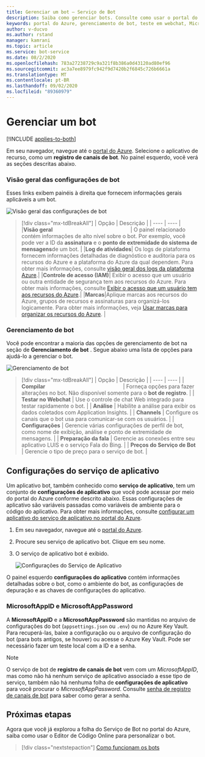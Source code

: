 ```yaml
---
title: Gerenciar um bot – Serviço de Bot
description: Saiba como gerenciar bots. Consulte como usar o portal do Azure para encontrar informações sobre logs de atividades, opções de compilação, configurações de depuração e outras propriedades.
keywords: portal do Azure, gerenciamento de bot, teste em webchat, MicrosoftAppID, MicrosoftAppPassword, configurações de aplicativo
author: v-ducvo
ms.author: rstand
manager: kamrani
ms.topic: article
ms.service: bot-service
ms.date: 08/2/2020
ms.openlocfilehash: 783a27238729c9a321f8b386a0d43120ad80ef96
ms.sourcegitcommit: ac3a7ee8979fc942f9d7420b2f6845c726b6661a
ms.translationtype: MT
ms.contentlocale: pt-BR
ms.lasthandoff: 09/02/2020
ms.locfileid: "89360979"
---
```

# <a name="manage-a-bot"></a>Gerenciar um bot

[!INCLUDE [applies-to-both](includes/applies-to-both.md)]

Em seu navegador, navegue até o [portal do Azure](https://ms.portal.azure.com/). Selecione o aplicativo de recurso, como um **registro de canais de bot**. No painel esquerdo, você verá as seções descritas abaixo.

### <a name="bot-settings-overview"></a>Visão geral das configurações de bot

Esses links exibem painéis à direita que fornecem informações gerais aplicáveis a um bot.

![Visão geral das configurações de bot](~/media/azure-manage-a-bot/overview.png)

> [!div class="mx-tdBreakAll"]
> | Opção |  Descrição |
> | ---- | ---- |
> |**Visão geral** <img width="200px"/>| O painel relacionado contém informações de alto nível sobre o bot. Por exemplo, você pode ver a ID da **assinatura** e o **ponto de extremidade do sistema de mensagens**de um bot. |
> |**Log de atividades**| Os logs de plataforma fornecem informações detalhadas de diagnóstico e auditoria para os recursos do Azure e a plataforma do Azure da qual dependem. Para obter mais informações, consulte [visão geral dos logs da plataforma Azure](https://docs.microsoft.com/azure/azure-monitor/platform/platform-logs-overview).|
> |**Controle de acesso (IAM)**| Exibir o acesso que um usuário ou outra entidade de segurança tem aos recursos do Azure. Para obter mais informações, consulte [Exibir o acesso que um usuário tem aos recursos do Azure](https://docs.microsoft.com/azure/role-based-access-control/check-access).|
> |**Marcas**|Aplique marcas aos recursos do Azure, grupos de recursos e assinaturas para organizá-los logicamente. Para obter mais informações, veja [Usar marcas para organizar os recursos do Azure](https://docs.microsoft.com/azure/azure-resource-manager/management/tag-resources). |

### <a name="bot-management"></a>Gerenciamento de bot

 Você pode encontrar a maioria das opções de gerenciamento de bot na seção de **Gerenciamento de bot** . Segue abaixo uma lista de opções para ajudá-lo a gerenciar o bot.

![Gerenciamento de bot](~/media/azure-manage-a-bot/bot-management.png)

> [!div class="mx-tdBreakAll"]
> | Opção |  Descrição |
> | ---- | ---- |
> | **Compilar** <img width="200px"/>| Forneça opções para fazer alterações no bot. Não disponível somente para o **bot de registro**. |
> | **Testar no Webchat** | Use o controle de chat Web integrado para testar rapidamente o bot. |
> | **Análise** | Habilite a análise para exibir os dados coletados com Application Insights. |
> | **Channels** | Configure os canais que o bot usa para comunicar-se com os usuários. |
> | **Configurações** | Gerencie várias configurações de perfil de bot, como nome de exibição, análise e ponto de extremidade de mensagens. |
> | **Preparação da fala** | Gerencie as conexões entre seu aplicativo LUIS e o serviço Fala do Bing. |
> | **Preços do Serviço de Bot** | Gerencie o tipo de preço para o serviço de bot. |

## <a name="application-service-settings"></a>Configurações do serviço de aplicativo

Um aplicativo bot, também conhecido como **serviço de aplicativo**, tem um conjunto de **configurações de aplicativo** que você pode acessar por meio do portal do Azure conforme descrito abaixo. Essas configurações de aplicativo são variáveis passadas como variáveis de ambiente para o código do aplicativo. Para obter mais informações, consulte [configurar um aplicativo do serviço de aplicativo no portal do Azure](https://docs.microsoft.com/azure/app-service/configure-common).

1. Em seu navegador, navegue até o [portal do Azure](https://ms.portal.azure.com/).
1. Procure seu serviço de aplicativo bot. Clique em seu nome.
1. O serviço de aplicativo bot é exibido.

    ![Configurações do Serviço de Aplicativo](~/media/azure-manage-a-bot/app-service-settings.png)

O painel esquerdo **configurações do aplicativo** contém informações detalhadas sobre o bot, como o ambiente do bot, as configurações de depuração e as chaves de configurações do aplicativo.

### <a name="microsoftappid-and-microsoftapppassword"></a>MicrosoftAppID e MicrosoftAppPassword

A **MicrosoftAppID** e a **MicrosoftAppPassword** são mantidas no arquivo de configurações do bot (`appsettings.json` ou `.env`) ou no Azure Key Vault. Para recuperá-las, baixe a configuração ou o arquivo de configuração do bot (para bots antigos, se houver) ou acesse o Azure Key Vault. Pode ser necessário fazer um teste local com a ID e a senha.

> [!NOTE]
> O serviço de bot de **registro de canais de bot** vem com um *MicrosoftAppID*, mas como não há nenhum serviço de aplicativo associado a esse tipo de serviço, também não há nenhuma folha de **configurações de aplicativo** para você procurar o *MicrosoftAppPassword*. Consulte [senha de registro de canais de bot](bot-service-manage-settings.md#get-registration-password) para saber como gerar a senha.

## <a name="next-steps"></a>Próximas etapas
Agora que você já explorou a folha do Serviço de Bot no portal do Azure, saiba como usar o Editor de Código Online para personalizar o bot.
> [!div class="nextstepaction"]
> [Como funcionam os bots](~/v4sdk/bot-builder-basics.md)
